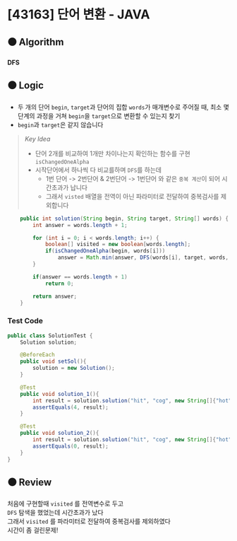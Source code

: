 # [43163] 단어 변환 - JAVA

## :black_circle: Algorithm
**DFS**

## :black_circle: Logic

- 두 개의 단어 `begin`, `target`과 단어의 집합 `words`가 매개변수로 주어질 때, 최소 몇 단계의 과정을 거쳐 `begin`을 `target`으로 변환할 수 있는지 찾기
- `begin`과 `target`은 같지 않습니다

> _Key Idea_
> - 단어 2개를 비교하여 1개만 차이나는지 확인하는 함수를 구현 `isChangedOneAlpha`
> - 시작단어에서 하나씩 다 비교를하며 `DFS`를 하는데
>   - 1번 단어 -> 2번단어 & 2번단어 -> 1번단어 와 같은 `중복 계산`이 되어 시간초과가 납니다
>   - 그래서 `visted` 배열을 전역이 아닌 파라미터로 전달하여 중복검사를 제외합니다

```Java
    public int solution(String begin, String target, String[] words) {
        int answer = words.length + 1;

        for (int i = 0; i < words.length; i++) {
            boolean[] visited = new boolean[words.length];
            if(isChangedOneAlpha(begin, words[i]))
                answer = Math.min(answer, DFS(words[i], target, words, i, visited, 1));
        }

        if(answer == words.length + 1)
            return 0;

        return answer;
    }
```

### Test Code

```Java
public class SolutionTest {
    Solution solution;

    @BeforeEach
    public void setSol(){
        solution = new Solution();
    }

    @Test
    public void solution_1(){
        int result = solution.solution("hit", "cog", new String[]{"hot", "dot", "dog", "lot", "log", "cog"});
        assertEquals(4, result);
    }

    @Test
    public void solution_2(){
        int result = solution.solution("hit", "cog", new String[]{"hot", "dot", "dog", "lot", "log"});
        assertEquals(0, result);
    }
}
```

## :black_circle: Review
처음에 구현할때 `visited` 를 전역변수로 두고  
`DFS` 탐색을 했었는데 시간초과가 났다  
그래서 `visited` 를 파라미터로 전달하여 중복검사를 제외하였다  
시간이 좀 걸린문제!